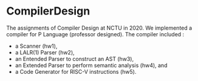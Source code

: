 # CompilerDesign
The assignments of Compiler Design at NCTU in 2020.
We implemented a compiler for P Language (professor designed).
The compiler included :
- a Scanner (hw1),
- a LALR(1) Parser (hw2),
- an Entended Parser to construct an AST (hw3),
- an Extended Parser to perform semantic analysis (hw4), and 
- a Code Generator for RISC-V instructions (hw5).

